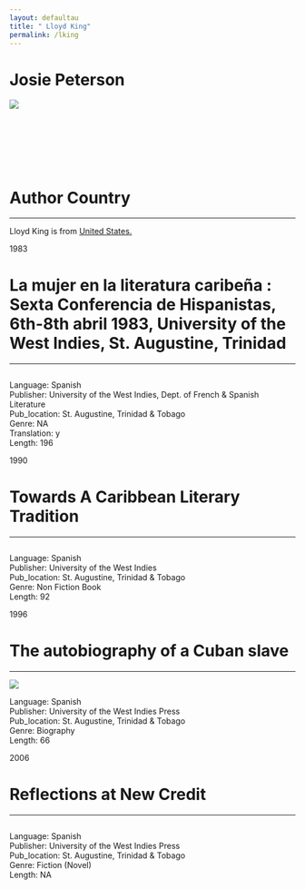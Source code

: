 ```yaml
---
layout: defaultau
title: " Lloyd King"
permalink: /lking
---
```

<div class="content">
    <h1>Josie Peterson</h1>
    <div class="quote">
        <div><img src="https://alchetron.com/cdn/lloyd-king-puzzle-designer-545d95c4-2c1e-4137-8379-1f551fbfd5b-resize-750.jpeg" class="logo"></div>
    </div>
    <div class="timeline">
        <div style="padding-bottom:100px;"></div>
        <div class="block">
            <div class="date right"><p class="right"> </p></div>
            <div class="dot"></div>
            <div class="left first">
            <div class="author_country">
                <h1>Author Country</h1><hr>
          <div class="aclocation">  <p> Lloyd King is from <a href="http://localhost:4000/1">United States.</a></p> </div>
            </div>
            </div>
        </div>
        <div class="block">
            <div class="date left"><p class="left">1983</p></div>
            <div class="dot"></div>
            <div class="right">
                <h1>La mujer en la literatura caribeña : Sexta Conferencia de Hispanistas, 6th-8th abril 1983, University of the West Indies, St. Augustine, Trinidad</h1><hr>
                <p><img src=""></div></p>
 			<p> Language: Spanish <br/>
                Publisher: University of the West Indies, Dept. of French & Spanish Literature <br/>
                Pub_location: St. Augustine, Trinidad & Tobago <br/>
                Genre: NA <br/>
            Translation: y <br/>
                Length: 196 <br/>                </p>
            </div>
        </div>
        <div class="block">
            <div class="date right"><p class="right">1990</p></div>
            <div class="dot"></div>
            <div class="left">
                <h1>Towards A Caribbean Literary Tradition</h1><hr>
                <p><img src=""> </div></p>
              <p> Language: Spanish <br/>
                Publisher: University of the West Indies <br/>
                Pub_location: St. Augustine, Trinidad & Tobago <br/>
                Genre: Non Fiction Book <br/>
                Length: 92 <br/>                </p>
               </div>
       		   </div>
        <div class="block">
            <div class="date left"><p class="left">1996</p></div>
            <div class="dot"></div>
            <div class="right">
                <h1>The autobiography of a Cuban slave</h1><hr>
                <p><img src="https://images-na.ssl-images-amazon.com/images/I/51Sib-chJ4L._SX335_BO1,204,203,200_.jpg"></p>
               <p> Language: Spanish <br/>
                Publisher: University of the West Indies Press <br/>
                Pub_location: St. Augustine, Trinidad & Tobago <br/>
                Genre: Biography <br/>
                Length: 66 <br/>                </p>            
        </div>
        </div>
          <div class="block">
            <div class="date right"><p class="right">2006</p></div>
            <div class="dot"></div>
            <div class="left">
                <h1>Reflections at New Credit</h1><hr>
                <p><img src=""></p>
               <p> Language: Spanish <br/>
                Publisher: University of the West Indies Press <br/>
                Pub_location: St. Augustine, Trinidad & Tobago <br/>
                Genre: Fiction (Novel) <br/>
                Length: NA <br/>      </p>
               </div>
       		   </div>  
